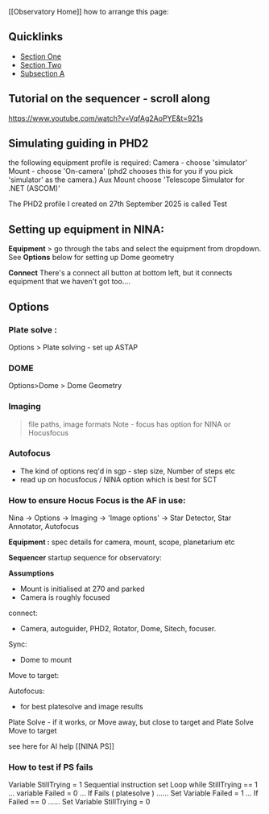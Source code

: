 [[Observatory Home]]
how to arrange this page:
## Quicklinks

- [Section One](#section-one)
- [Section Two](#section-two)
- [Subsection A](#subsection-a)

## Tutorial on the sequencer - scroll along
https://www.youtube.com/watch?v=VqfAg2AoPYE&t=921s

## Simulating guiding in PHD2

the following equipment profile is required:
Camera - choose 'simulator'
Mount - choose 'On-camera'  (phd2 chooses this for you if you pick 'simulator' as the camera.)
Aux Mount choose 'Telescope Simulator for .NET (ASCOM)'

The PHD2 profile I created on 27th September 2025 is called Test

## Setting up equipment in NINA:

**Equipment** > go through the tabs and select the equipment from dropdown.
See **Options** below for setting up Dome geometry

**Connect**
There's a connect all button at bottom left, but it connects equipment that we haven't got too....

## Options
### Plate solve :

Options > Plate solving - set up ASTAP

### DOME
Options>Dome > Dome Geometry

### Imaging
> file paths, image formats
Note - focus has option for NINA or Hocusfocus
### Autofocus
- The kind of options req'd in sgp - step size, Number of steps etc
- read up on hocusfocus / NINA option which is best for SCT
### How to ensure Hocus Focus is the AF in use: 
Nina -> Options -> Imaging -> 'Image options' -> Star Detector, Star Annotator, Autofocus 

**Equipment :**
spec details for camera, mount, scope, planetarium etc


**Sequencer**
startup sequence for observatory:

**Assumptions**
- Mount is initialised at 270 and parked
- Camera is roughly focused

connect:
- Camera, autoguider, PHD2, Rotator, Dome, Sitech, focuser.

Sync:
- Dome to mount

Move to target:

Autofocus:
- for best platesolve and image results


Plate Solve - if it works, or
Move away, but close to target and Plate Solve
Move to target

see here for AI help [[NINA PS]]

### How to test if PS fails
Variable StillTrying = 1 
Sequential instruction set 
Loop while StillTrying == 1 ...
variable Failed = 0 ...
If Fails ( platesolve ) ...... 
	Set Variable Failed = 1 ...
If Failed == 0 ...... 
	Set Variable StillTrying = 0